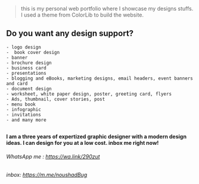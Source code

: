 > this is my personal web portfolio where I showcase my designs stuffs.  I used a theme from ColorLib to build the website.

##  Do you want any design support?
	- logo design
	-  book cover design
	- banner
	- brochure design
	- business card
	- presentations
	- blogging and eBooks, marketing designs, email headers, event banners and card
	- document design
	- worksheet, white paper design, poster, greeting card, flyers
	- Ads, thumbnail, cover stories, post
	- menu book
	- infographic
	- invitations
	- and many more
	
## 
**I am a three years of expertized graphic designer with a modern design ideas. I can design for you at a low cost. inbox me right now!**

###### WhatsApp me : https://wa.link/290zut
###### inbox: https://m.me/noushadBug

